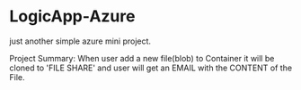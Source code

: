 # LogicApp-Azure
just another simple azure mini project.

Project Summary: When user add a new file(blob) to Container it will be cloned to 'FILE SHARE' and user will get an EMAIL with the CONTENT of the File.
